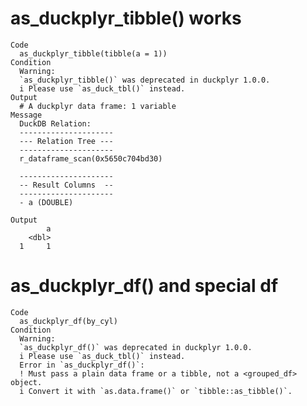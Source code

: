 # as_duckplyr_tibble() works

    Code
      as_duckplyr_tibble(tibble(a = 1))
    Condition
      Warning:
      `as_duckplyr_tibble()` was deprecated in duckplyr 1.0.0.
      i Please use `as_duck_tbl()` instead.
    Output
      # A duckplyr data frame: 1 variable
    Message
      DuckDB Relation: 
      ---------------------
      --- Relation Tree ---
      ---------------------
      r_dataframe_scan(0x5650c704bd30)
      
      ---------------------
      -- Result Columns  --
      ---------------------
      - a (DOUBLE)
      
    Output
            a
        <dbl>
      1     1

# as_duckplyr_df() and special df

    Code
      as_duckplyr_df(by_cyl)
    Condition
      Warning:
      `as_duckplyr_df()` was deprecated in duckplyr 1.0.0.
      i Please use `as_duck_tbl()` instead.
      Error in `as_duckplyr_df()`:
      ! Must pass a plain data frame or a tibble, not a <grouped_df> object.
      i Convert it with `as.data.frame()` or `tibble::as_tibble()`.

